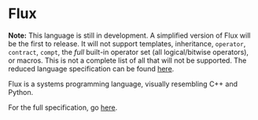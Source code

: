 # Flux

**Note:** This language is still in development. A simplified version of Flux will be the first to release. It will not support templates, inheritance, `operator`, `contract`, `compt`, the *full* built-in operator set (all logical/bitwise operators), or macros. This is not a complete list of all that will not be supported. The reduced language specification can be found [here](https://github.com/kvthweatt/FluxLang/blob/main/language_specification_simplified.md).

Flux is a systems programming language, visually resembling C++ and Python.

For the full specification, go [here](https://github.com/kvthweatt/FluxLang/blob/main/language_specification.md).